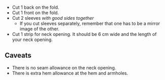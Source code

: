 *   Cut 1 back on the fold.
*   Cut 1 front on the fold.
*   Cut 2 sleeves *with good sides together*
    *   If you cut sleeves separately, remember that one has to be a mirror image of the other.
*   Cut 1 strip for neck opening. It should be 6 cm wide and the length of your neck opening.

## Caveats

*   There is no seam allowance on the neck opening.
*   There is extra hem allowance at the hem and armholes.
